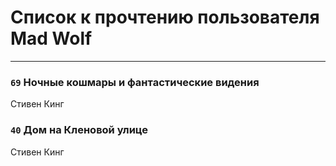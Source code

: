 # Список к прочтению пользователя Mad Wolf
---

### `69` Ночные кошмары и фантастические видения
Стивен Кинг

### `40` Дом на Кленовой улице
Стивен Кинг

